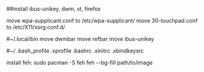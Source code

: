 ##install ibus-unikey, dwm, st, firefox

move wpa-supplicant.conf to /etc/wpa-supplicant/
move 30-touchpad.conf to /etc/X11/xorg.conf.d/


#~/.local/bin
move dwmbar
move refbar
move ibus-unikey

#~/
.bash_profile
.xprofile
.bashrc
.xinitrc
.xbindkeysrc

install feh: sudo pacman -S feh
feh --bg-fill path/to/image


